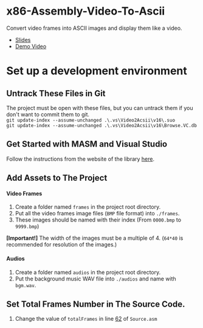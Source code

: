 # x86-Assembly-Video-To-Ascii
Convert video frames into ASCII images and display them like a video.  
- [Slides](https://docs.google.com/presentation/d/e/2PACX-1vRznOLbSu8_zhEzIncXldoHirTjhf4AbNGenwztffDnNYiq7Bd_RviMGZZ10Xcf0u1ewcefoPequ0Ym/pub?start=false&loop=false&delayms=60000)
- [Demo Video](https://youtu.be/tX2rsnZPxAA)

# Set up a development environment
## Untrack These Files in Git  
The project must be open with these files, but you can untrack them if you don't want to commit them to git.  
`git update-index --assume-unchanged .\.vs\Video2Acsii\v16\.suo`  
`git update-index --assume-unchanged .\.vs\Video2Acsii\v16\Browse.VC.db`

## Get Started with MASM and Visual Studio
Follow the instructions from the website of the library [here](http://asmirvine.com/gettingStartedVS2019/index.htm).

## Add Assets to The Project  
#### Video Frames
1. Create a folder named `frames` in the project root directory.
2. Put all the video frames image files (`BMP` file format) into `./frames`.
3. These images should be named with their index (From `0000.bmp` to `9999.bmp`)  

**[Important!]** The width of the images must be a multiple of 4. (`64*40` is recommended for resolution of the images.)
#### Audios
1. Create a folder named `audios` in the project root directory.
2. Put the background music WAV file into `./audios` and name with `bgm.wav`.

## Set Total Frames Number in The Source Code.  
1. Change the value of `totalFrames` in line [62](https://github.com/JiaxuanTW/x86-Assembly-Video-To-Ascii/blob/1fd690df0697c485040435b67f972438c9ef62b9/Source.asm#L62) of `Source.asm`
